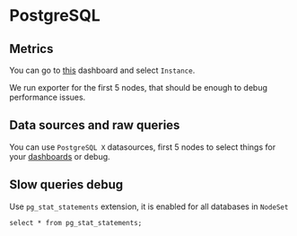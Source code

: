 # PostgreSQL

## Metrics

You can go to [this](http://localhost:3000/d/000000039/postgresql-database?orgId=1&refresh=10s&var-DS_PROMETHEUS=PBFA97CFB590B2093&var-interval=$__auto_interval_interval&var-namespace=&var-release=&var-instance=postgres_exporter_0:9187&var-datname=All&var-mode=All&from=now-5m&to=now) dashboard and select `Instance`.

We run exporter for the first 5 nodes, that should be enough to debug performance issues.

## Data sources and raw queries

You can use `PostgreSQL X` datasources, first 5 nodes to select things for your [dashboards](http://localhost:3000/explore?panes=%7B%22qrr%22:%7B%22datasource%22:%22P4DD770FAD7295D26%22,%22queries%22:%5B%7B%22refId%22:%22A%22,%22datasource%22:%7B%22type%22:%22postgres%22,%22uid%22:%22P4DD770FAD7295D26%22%7D,%22format%22:%22table%22,%22rawSql%22:%22select%20%2A%20from%20sessions;%22,%22editorMode%22:%22code%22,%22sql%22:%7B%22columns%22:%5B%7B%22type%22:%22function%22,%22parameters%22:%5B%5D%7D%5D,%22groupBy%22:%5B%7B%22type%22:%22groupBy%22,%22property%22:%7B%22type%22:%22string%22%7D%7D%5D,%22limit%22:50%7D,%22rawQuery%22:true%7D%5D,%22range%22:%7B%22from%22:%22now-6h%22,%22to%22:%22now%22%7D%7D%7D&schemaVersion=1&orgId=1) or debug.

## Slow queries debug

Use `pg_stat_statements` extension, it is enabled for all databases in `NodeSet`
```
select * from pg_stat_statements;
```
